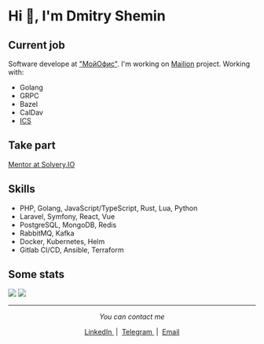 # Hi 👋, I'm Dmitry Shemin

## Current job

Software develope at <a href="https://myoffice.ru/" target="blank">"МойОфис"</a>. I'm working on <a href="https://mailion.ru/">Mailion</a> project.
Working with:
- Golang
- GRPC
- Bazel
- CalDav
- <a href="https://www.rfc-editor.org/rfc/rfc5545">ICS</a>

## Take part

<a href="https://solvery.io/ru/mentor/dshemin" target="blank">Mentor at Solvery.IO</a>

## Skills

- PHP, Golang, JavaScript/TypeScript, Rust, Lua, Python
- Laravel, Symfony, React, Vue
- PostgreSQL, MongoDB, Redis
- RabbitMQ, Kafka
- Docker, Kubernetes, Helm
- Gitlab CI/CD, Ansible, Terraform

## Some stats

![](https://github-profile-summary-cards.vercel.app/api/cards/repos-per-language?username=dshemin)
![](https://github-profile-summary-cards.vercel.app/api/cards/most-commit-language?username=dshemin)

<hr />
<p align="center">
  <i>You can contact me</i>
  <p align="center">
    <a href="https://linkedin.com/in/dmitry-shemin-1bb0b0149" target="blank">
      LinkedIn
    </a>
    &nbsp;|&nbsp;
    <a href="https://t.me/dshemin" target="blank">
      Telegram
    </a>
    &nbsp;|&nbsp;
    <a href="mailto:shemindmitry@gmail.com">
      Email
    </a>
  </p>
</p>
